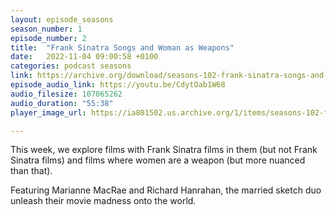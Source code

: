 ```yaml
---
layout: episode_seasons
season_number: 1
episode_number: 2
title:  "Frank Sinatra Songs and Woman as Weapons"
date:   2022-11-04 09:00:58 +0100
categories: podcast seasons
link: https://archive.org/download/seasons-102-frank-sinatra-songs-and-woman-as-weapons/Seasons%20%23102_%20Frank%20Sinatra%20Songs%20and%20Woman%20as%20Weapons.mp3
episode_audio_link: https://youtu.be/CdytOab1W68
audio_filesize: 107065262
audio_duration: "55:38"
player_image_url: https://ia801502.us.archive.org/1/items/seasons-102-frank-sinatra-songs-and-woman-as-weapons/2000x2000_Seasons_Podcast_Art.jpg

---
```

This week, we explore films with Frank Sinatra films in them (but not Frank Sinatra films) and films where women are a weapon (but more nuanced than that).

Featuring Marianne MacRae and Richard Hanrahan, the married sketch duo unleash their movie madness onto the world.
